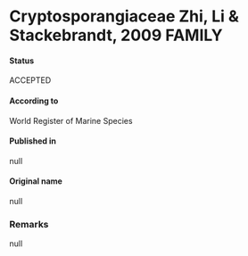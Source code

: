 Cryptosporangiaceae Zhi, Li & Stackebrandt, 2009 FAMILY
=======

#### Status
ACCEPTED

#### According to
World Register of Marine Species

#### Published in
null

#### Original name
null

### Remarks
null